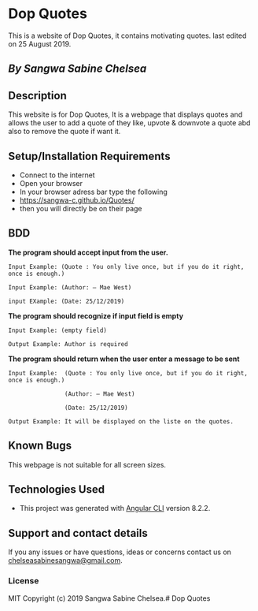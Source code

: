 
# Dop Quotes

This is a website of Dop Quotes, it contains motivating quotes. last edited on 25 August 2019.


## *By Sangwa Sabine Chelsea*

## Description
This website is for Dop Quotes, It is a webpage that displays quotes and allows the user to add a quote of they like, upvote & downvote a quote abd also to remove the quote if want it.

## Setup/Installation Requirements
* Connect to the internet
* Open your browser
* In your browser adress bar type the following
* https://sangwa-c.github.io/Quotes/
* then you will directly be on their page

## BDD

**The program should accept input from the user.**

    Input Example: (Quote : You only live once, but if you do it right, once is enough.)

    Input Example: (Author: ― Mae West)
    
    input EXample: (Date: 25/12/2019)

**The program should recognize if input field is empty**

    Input Example: (empty field)

    Output Example: Author is required


 **The program should return when the user enter a message to be sent** 

    Input Example:  (Quote : You only live once, but if you do it right, once is enough.)

                    (Author: ― Mae West)
    
                    (Date: 25/12/2019)

    Output Example: It will be displayed on the liste on the quotes.  


## Known Bugs
This webpage is not suitable for all screen sizes.

## Technologies Used
* This project was generated with [Angular CLI](https://github.com/angular/angular-cli) version 8.2.2.
 
## Support and contact details
If you any issues or have questions, ideas or concerns contact us on chelseasabinesangwa@gmail.com.

### License
MIT Copyright (c) 2019 Sangwa Sabine Chelsea.# Dop Quotes